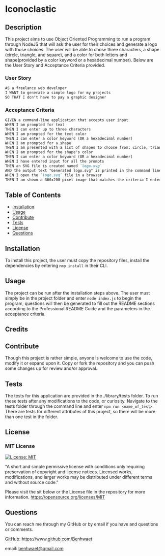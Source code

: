 # Iconoclastic

## Description

This project aims to use Object Oriented Programming to run a program through NodeJS that will ask the user for their choices and generate a logo with those choices. The user will be able to chose three characters, a shape (circle, triangle, and square), and a color for both letters and shape(provided by a color keyword or a hexadecimal number). Below are the User Story and Acceptance Criteria provided.

### User Story

```md
AS a freelance web developer
I WANT to generate a simple logo for my projects
SO THAT I don't have to pay a graphic designer
```

### Acceptance Criteria

```md
GIVEN a command-line application that accepts user input
WHEN I am prompted for text
THEN I can enter up to three characters
WHEN I am prompted for the text color
THEN I can enter a color keyword (OR a hexadecimal number)
WHEN I am prompted for a shape
THEN I am presented with a list of shapes to choose from: circle, triangle, and square
WHEN I am prompted for the shape's color
THEN I can enter a color keyword (OR a hexadecimal number)
WHEN I have entered input for all the prompts
THEN an SVG file is created named `logo.svg`
AND the output text "Generated logo.svg" is printed in the command line
WHEN I open the `logo.svg` file in a browser
THEN I am shown a 300x200 pixel image that matches the criteria I entered
```

## Table of Contents

- [Installation](#installation)
- [Usage](#usage)
- [Contribute](#contribute)
- [Tests](#tests)
- [License](#license)
- [Questions](#questions)

## Installation

To install this project, the user must copy the repository files, install the dependencies by entering ```nmp install``` in their CLI.

## Usage

The project can be run after the installation steps above. The user must simply be in the project folder and enter ```node index.js``` to begin the program, questions will then be generated to fill out the README sections according to the Professional README Guide and the parameters in the acceptance criteria.

## Credits

## Contribute

Though this project is rather simple, anyone is welcome to use the code, modify it or expand upon it. Copy or fork the repository and you can push some changes up for review and/or approval.

## Tests

The tests for this application are provided in the ./library/tests folder. To run these tests after any modifications to the code, or curiosity. Navigate to the tests folder through the command line and enter ```npm run <name_of_test>```. There are tests for different attributes of this project, so there will be more than one test in the folder.

## License

### MIT License

[![License: MIT](https://img.shields.io/badge/License-MIT-yellow.svg)](https://opensource.org/licenses/MIT)

"A short and simple permissive license with conditions only requiring preservation of copyright and license notices. Licensed works, modifications, and larger works may be distributed under different terms and without source code."

Please visit the sit below or the License file in the repository for more information.
<https://opensource.org/licenses/MIT>

## Questions

You can reach me through my GitHub or by email if you have and questions or comments.

GitHub: <https://www.github.com/Benhwaet>

email: <benhwaet@gmail.com>
